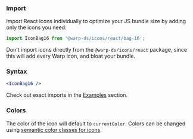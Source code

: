 ### Import
Import React icons individually to optimize your JS bundle size by adding only the icons you need:

```js
import IconBag16 from '@warp-ds/icons/react/bag-16';
```

Don't import icons directly from the `@warp-ds/icons/react` package, since this will add every Warp icon, and bloat your bundle.

### Syntax

```jsx
<IconBag16 />
```

Check out exact imports in the [Examples](#examples) section.

### Colors
The color of the icon will default to `currentColor`.
Colors can be changed using [semantic color classes for icons](../../foundations/styling/web/icon-color#icon-color).
